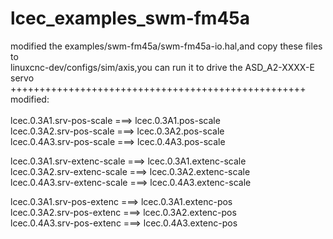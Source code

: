 # lcec_examples_swm-fm45a<br>
modified the examples/swm-fm45a/swm-fm45a-io.hal,and copy these files to<br>
linuxcnc-dev/configs/sim/axis,you can run it to drive the ASD_A2-XXXX-E servo<br>
+++++++++++++++++++++++++++++++++++++++++++++++++++<br>
modified:<br><br>
lcec.0.3A1.srv-pos-scale ===> lcec.0.3A1.pos-scale <br>
lcec.0.3A2.srv-pos-scale ===> lcec.0.3A2.pos-scale <br>
lcec.0.4A3.srv-pos-scale ===> lcec.0.4A3.pos-scale <br>

lcec.0.3A1.srv-extenc-scale ===> lcec.0.3A1.extenc-scale <br>
lcec.0.3A2.srv-extenc-scale ===> lcec.0.3A2.extenc-scale <br>
lcec.0.4A3.srv-extenc-scale ===> lcec.0.4A3.extenc-scale <br>

lcec.0.3A1.srv-pos-extenc ===> lcec.0.3A1.extenc-pos<br>
lcec.0.3A2.srv-pos-extenc ===> lcec.0.3A2.extenc-pos<br>
lcec.0.4A3.srv-pos-extenc ===> lcec.0.4A3.extenc-pos<br>
